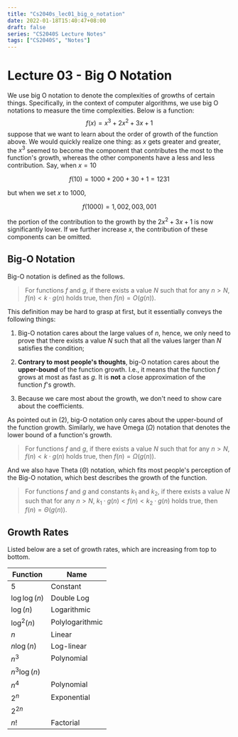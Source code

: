 ```yaml
---
title: "Cs2040s_lec01_big_o_notation"
date: 2022-01-18T15:40:47+08:00
draft: false
series: "CS2040S Lecture Notes"
tags: ["CS2040S", "Notes"]
---
```


# Lecture 03 - Big O Notation

We use big O notation to denote the complexities of growths of certain things. Specifically, in the context of computer algorithms, we use big O notations to measure the time complexities. Below is a function:
$$
f(x) = x^3+2x^2+3x+1
$$
suppose that we want to learn about the order of growth of the function above. We would quickly realize one thing: as $x$ gets greater and greater, the $x^3$ seemed to become the component that contributes the most to the function's growth, whereas the other components have a less and less contribution. Say, when $x=10$

$$
f(10)=1000+200+30+1=1231
$$

but when we set $x$ to $1000$,

$$
f(1000)=1,002,003,001
$$

the portion of the contribution to the growth by the $2x^2+3x+1$ is now significantly lower. If we further increase $x$, the contribution of these components can be omitted. 

## Big-O Notation

Big-O notation is defined as the follows. 

>  For functions $f$ and $g$, if there exists a value $N$ such that for any $n>N$, $f(n)<k\cdot g(n)$ holds true, then $f(n)=O(g(n))$.

This definition may be hard to grasp at first, but it essentially conveys the following things:

1. Big-O notation cares about the large values of $n$, hence, we only need to prove that there exists a value $N$ such that all the values larger than $N$ satisfies the condition;

2. **Contrary to most people's thoughts**, big-O notation cares about the **upper-bound** of the function growth. I.e., it means that the function $f$ grows at most as fast as $g$. It is **not** a close approximation of the function $f$'s growth. 

3. Because we care most about the growth, we don't need to show care about the coefficients. 

As pointed out in (2), big-O notation only cares about the upper-bound of the function growth. Similarly, we have Omega ($\Omega$) notation that denotes the lower bound of a function's growth. 

> For functions $f$ and $g$, if there exists a value $N$ such that for any $n>N$, $f(n)<k\cdot g(n)$ holds true, then $f(n)=\Omega(g(n))$.

And we also have Theta ($\Theta$) notation, which fits most people's perception of the Big-O notation, which best describes the growth of the function.

> For functions $f$ and $g$ and constants $k_{1}$ and $k_{2}$, if there exists a value $N$ such that for any $n>N$, $k_{1}\cdot g(n)<f(n)<k_{2}\cdot g(n)$ holds true, then $f(n)=\Theta(g(n))$.

## Growth Rates

Listed below are a set of growth rates, which are increasing from top to bottom. 

| Function       | Name            |
| -------------- | --------------- |
| $5$            | Constant        |
| $\log\log (n)$ | Double Log      |
| $\log (n)$     | Logarithmic     |
| $\log^{2}(n)$  | Polylogarithmic |
| $n$            | Linear          |
| $n\log(n)$     | Log-linear      |
| $n^{3}$        | Polynomial      |
| $n^{3}\log(n)$ |                 |
| $n^{4}$        | Polynomial      |
| $2^{n}$        | Exponential     |
| $2^{2n}$       |                 |
| $n!$           | Factorial       |


